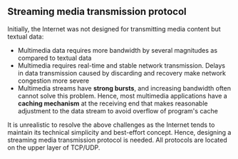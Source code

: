 ## Streaming media transmission protocol

Initially, the Internet was not designed for transmitting media content but textual data:

- Multimedia data requires more bandwidth by several magnitudes as compared to textual data
- Multimedia requires real-time and stable network transmission. Delays in data transmission caused by discarding and recovery make network congestion more severe
- Multimedia streams have **strong bursts**, and increasing bandwidth often cannot solve this problem. Hence, most multimedia applications have a **caching mechanism** at the receiving end that makes reasonable adjustment to the data stream to avoid overflow of program's cache

It is unrealistic to resolve the above challenges as the Internet tends to maintain its technical simplicity and best-effort concept. Hence, designing a streaming media transmission protocol is needed. All protocols are located on the upper layer of TCP/UDP.
